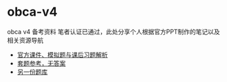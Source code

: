 # obca-v4
obca v4 备考资料
笔者认证已通过，此处分享个人根据官方PPT制作的笔记以及相关资源导航

- [官方课件、模拟题与课后习题解析](https://open.oceanbase.com/blog/16173819984)
- [套题参考，无答案](https://ks.wjx.top/jq/105602201.aspx)
- [另一份题库](https://blog.csdn.net/Q893448322/article/details/113688238)

